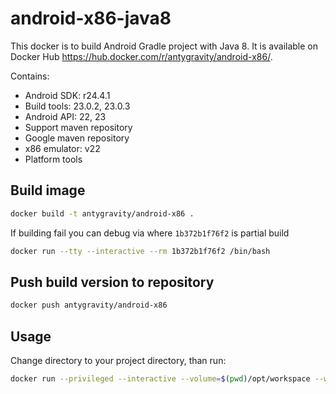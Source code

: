 # android-x86-java8

This docker is to build Android Gradle project with Java 8.
It is available on Docker Hub https://hub.docker.com/r/antygravity/android-x86/.

Contains:

* Android SDK: r24.4.1
* Build tools: 23.0.2, 23.0.3
* Android API: 22, 23
* Support maven repository
* Google maven repository
* x86 emulator: v22
* Platform tools

## Build image

```bash
docker build -t antygravity/android-x86 .
```

If building fail you can debug via where `1b372b1f76f2` is partial build

```bash
docker run --tty --interactive --rm 1b372b1f76f2 /bin/bash
```

## Push build version to repository

```bash
docker push antygravity/android-x86
```

## Usage
Change directory to your project directory, than run:

```bash
docker run --privileged --interactive --volume=$(pwd)/opt/workspace --workdir=/opt/workspace --rm antygravity/android-x86 /bin/sh -c 'emulator-x86 -avd test -no-skin -no-audio -no-window & /opt/tools/android-wait-for-emulator.sh && gradle clean uninstallAll connectedCheck build'
```


